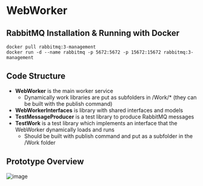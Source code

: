 # WebWorker

## RabbitMQ Installation & Running with Docker
```
docker pull rabbitmq:3-management
docker run -d --name rabbitmq -p 5672:5672 -p 15672:15672 rabbitmq:3-management
```

## Code Structure
- **WebWorker** is the main worker service
  - Dynamically work libraries are put as subfolders in /Work/* (they can be built with the publish command)
- **WebWorkerInterfaces** is library with shared interfaces and models
- **TestMessageProducer** is a test library to produce RabbitMQ messages
- **TestWork** is a test library which implements an interface that the WebWorker dynamically loads and runs
  - Should be built with publish command and put as a subfolder in the /Work folder
 
## Prototype Overview
![image](https://github.com/user-attachments/assets/183d6cff-18d3-4c33-8187-3d18dfc31a0f)
